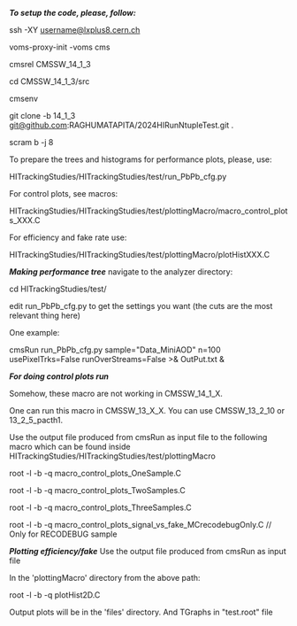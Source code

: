 ***To setup the code, please, follow:***

ssh -XY username@lxplus8.cern.ch

voms-proxy-init -voms cms

cmsrel CMSSW_14_1_3

cd CMSSW_14_1_3/src

cmsenv

git clone -b 14_1_3 git@github.com:RAGHUMATAPITA/2024HIRunNtupleTest.git .

scram b -j 8

To prepare the trees and histograms for performance plots, please, use:

HITrackingStudies/HITrackingStudies/test/run_PbPb_cfg.py

For control plots, see macros:

HITrackingStudies/HITrackingStudies/test/plottingMacro/macro_control_plots_XXX.C

For efficiency and fake rate use:

HITrackingStudies/HITrackingStudies/test/plottingMacro/plotHistXXX.C

***Making performance tree***
navigate to the analyzer directory:

cd HITrackingStudies/test/

edit run_PbPb_cfg.py to get the settings you want (the cuts are the most relevant thing here)

One example:

cmsRun run_PbPb_cfg.py sample="Data_MiniAOD" n=100 usePixelTrks=False runOverStreams=False >& OutPut.txt &

***For doing control plots run***

Somehow, these macro are not working in CMSSW_14_1_X. 

One can run this macro in CMSSW_13_X_X. You can use CMSSW_13_2_10 or 13_2_5_pacth1.

Use the output file produced from cmsRun as input file to the following macro which can be found inside HITrackingStudies/HITrackingStudies/test/plottingMacro

root -l -b -q macro_control_plots_OneSample.C

root -l -b -q macro_control_plots_TwoSamples.C

root -l -b -q macro_control_plots_ThreeSamples.C

root -l -b -q macro_control_plots_signal_vs_fake_MCrecodebugOnly.C // Only for RECODEBUG sample

***Plotting efficiency/fake***
Use the output file produced from cmsRun as input file

In the 'plottingMacro' directory from the above path:

root -l -b -q plotHist2D.C

Output plots will be in the 'files' directory. And TGraphs in "test.root" file

